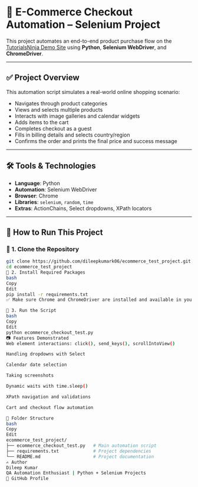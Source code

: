 # 🛒 E-Commerce Checkout Automation – Selenium Project

This project automates an end-to-end product purchase flow on the [TutorialsNinja Demo Site](https://tutorialsninja.com/demo/) using **Python**, **Selenium WebDriver**, and **ChromeDriver**.

---

## ✅ Project Overview

This automation script simulates a real-world online shopping scenario:

- Navigates through product categories
- Views and selects multiple products
- Interacts with image galleries and calendar widgets
- Adds items to the cart
- Completes checkout as a guest
- Fills in billing details and selects country/region
- Confirms the order and prints the final price and success message

---

## 🛠️ Tools & Technologies

- **Language**: Python
- **Automation**: Selenium WebDriver
- **Browser**: Chrome
- **Libraries**: `selenium`, `random`, `time`
- **Extras**: ActionChains, Select dropdowns, XPath locators

---

## 🚀 How to Run This Project

### 🔹 1. Clone the Repository

```bash
git clone https://github.com/dileepkumark06/ecommerce_test_project.git
cd ecommerce_test_project
🔹 2. Install Required Packages
bash
Copy
Edit
pip install -r requirements.txt
✅ Make sure Chrome and ChromeDriver are installed and available in your system path.

🔹 3. Run the Script
bash
Copy
Edit
python ecommerce_checkout_test.py
📷 Features Demonstrated
Web element interactions: click(), send_keys(), scrollIntoView()

Handling dropdowns with Select

Calendar date selection

Taking screenshots

Dynamic waits with time.sleep()

XPath navigation and validations

Cart and checkout flow automation

📂 Folder Structure
bash
Copy
Edit
ecommerce_test_project/
├── ecommerce_checkout_test.py   # Main automation script
├── requirements.txt             # Project dependencies
└── README.md                    # Project documentation
✍️ Author
Dileep Kumar
QA Automation Enthusiast | Python + Selenium Projects
🔗 GitHub Profile
